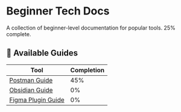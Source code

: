 # Beginner Tech Docs

A collection of beginner-level documentation for popular tools. 25% complete.

## 📄 Available Guides

| Tool | Completion |
|------|------------|
 | [Postman Guide](Postman-Guide.md) | 45% |
 | [Obsidian Guide](Obsidian-Guide.md) | 0% |
 | [Figma Plugin Guide](Figma-Icons8-Guide.md) | 0% |
